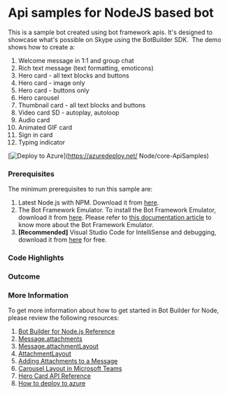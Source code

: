 ﻿# Api samples for NodeJS based bot
This is a sample bot created using bot framework apis. It's designed to showcase what's possible on Skype using the BotBuilder SDK. 
The demo shows how to create a:
1. Welcome message in 1:1 and group chat
2. Rich text message (text formatting, emoticons)
3. Hero card - all text blocks and buttons
4. Hero card - image only
5. Hero card - buttons only
6. Hero carousel
7. Thumbnail card - all text blocks and buttons
8. Video card SD - autoplay, autoloop
9. Audio card
10. Animated GIF card
11. Sign in card
12. Typing indicator

[![Deploy to Azure](http://azuredeploy.net/deploybutton.png)](https://azuredeploy.net/ Node/core-ApiSamples)

### Prerequisites
The minimum prerequisites to run this sample are:
1. Latest Node.js with NPM. Download it from [here](https://nodejs.org/en/download/).
2. The Bot Framework Emulator. To install the Bot Framework Emulator, download it from [here](https://emulator.botframework.com/). Please refer to [this documentation article](https://github.com/microsoft/botframework-emulator/wiki/Getting-Started) to know more about the Bot Framework Emulator.
3. **[Recommended]** Visual Studio Code for IntelliSense and debugging, download it from [here](https://code.visualstudio.com/) for free.

### Code Highlights
### Outcome
### More Information
To get more information about how to get started in Bot Builder for Node, please review the following resources:
1. [Bot Builder for Node.js Reference](https://docs.botframework.com/en-us/node/builder/overview/#navtitle)
2. [Message.attachments](https://docs.botframework.com/en-us/node/builder/chat-reference/classes/_botbuilder_d_.message.html#attachments)
3. [Message.attachmentLayout](https://docs.botframework.com/en-us/node/builder/chat-reference/classes/_botbuilder_d_.message.html#attachmentlayout)
4. [AttachmentLayout](https://docs.botframework.com/en-us/node/builder/chat-reference/modules/_botbuilder_d_.html#attachmentlayout)
5. [Adding Attachments to a Message](https://docs.botframework.com/en-us/core-concepts/attachments)
6. [Carousel Layout in Microsoft Teams](https://msdn.microsoft.com/en-us/microsoft-teams/bots#carousel-layout)
7. [Hero Card API Reference](https://docs.botframework.com/en-us/node/builder/chat-reference/classes/_botbuilder_d_.herocard.html)
8. [How to deploy to azure](https://docs.botframework.com/en-us/node/builder/guides/deploying-to-azure/#i-want-to-setup-continuous-integration-from-github)
